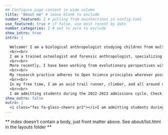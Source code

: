 ```yaml
---
## Configure page content in wide column
title: "About me" # leave blank to exclude
number_featured: 2 # pulling from mainSections in config.toml
use_featured: true # if false, use most recent by date
number_categories: 2 # set to zero to exclude
show_intro: true
intro: |
  
  Welcome! I am a biological anthropologist studying children from multiple perspectives. I am interested primarily in variation in child outcomes, particularly physical growth and development, and understanding how these arise I have worked with multiple types of data including: dry bones, CT scans, historical records, surveys, focus group discussions, and more. I am currently expanding my portfolio to include immune and endocrine biomarkers.
  <br><br>
  I am a trained osteologist and forensic anthropologist, specializing in juvenile osteology. As a forensic anthropologist, I have worked for the BC Coroner's Service and the Royal Canadian Mounted police both in the field and in the lab. 
  <br><br>
  More recently, I have been working from evolutionary perspectives with the [Evolutionary Demography of Religion project](https://www.evolutionarydemographyofreligion.org/). As part of this project, I led fieldwork in collaboration with the KWDSS and MRC in the Gambia, where I continue to maintain scientific collaborations.
  <br><br>
  My research practice adheres to Open Science principles wherever possible. I am passionate about using and teaching R for data processing and statistical analysis. Currently, I co-organize [Rchaeology](https://rchaeology.github.io/about/), an online community uniting R-using archaeologists from around the world. At Binghamton, I am affiliated with the [Data Science TAE](https://www.binghamton.edu/transdisciplinary-areas-of-excellence/data-science/index.html).
  <br><br>
  In my free time, I am an avid trail runner, climber, and all around outdoors enthusiast. I also love spending time with Oreo, my cuddly black lab.
  <br><br>
  I am admitting students during the 2022-2023 admissions cycle. Check out the "our lab" section to learn more about what we do, and if you are interested in joining, please send me an e-mail to discuss potential research synergies. 
show_outro: false
outro: |
  <i class="fas fa-glass-cheers pr2"></i>I am admitting students during the 2022-2023 application cycle. Check out the "our lab" section to learn more about us.
---
```


** index doesn't contain a body, just front matter above.
See about/list.html in the layouts folder **